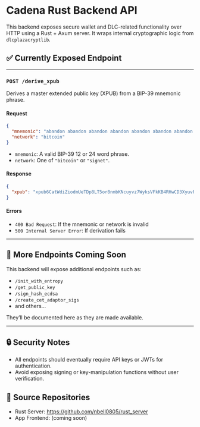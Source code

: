 # Cadena Rust Backend API

This backend exposes secure wallet and DLC-related functionality over HTTP using a Rust + Axum server. It wraps internal cryptographic logic from `dlcplazacryptlib`.

## ✅ Currently Exposed Endpoint

---

### `POST /derive_xpub`

Derives a master extended public key (XPUB) from a BIP-39 mnemonic phrase.

#### Request

```json
{
  "mnemonic": "abandon abandon abandon abandon abandon abandon abandon abandon abandon abandon abandon about",
  "network": "bitcoin"
}
```

- `mnemonic`: A valid BIP-39 12 or 24 word phrase.
- `network`: One of `"bitcoin"` or `"signet"`.

#### Response

```json
{
  "xpub": "xpub6CatWdiZiodmUeTDp8LT5or8nmbKNcuyvz7WyksVFkKB4RHwCD3XyuvPEbvqAQY3rAPshWcMLoP2fMFMKHPJ4ZeZXYVUhLv1VMrjPC7PW6V"
}
```

#### Errors

- `400 Bad Request`: If the mnemonic or network is invalid
- `500 Internal Server Error`: If derivation fails

---

## 🚧 More Endpoints Coming Soon

This backend will expose additional endpoints such as:

- `/init_with_entropy`
- `/get_public_key`
- `/sign_hash_ecdsa`
- `/create_cet_adaptor_sigs`
- and others...

They’ll be documented here as they are made available.

---

## 🔒 Security Notes

- All endpoints should eventually require API keys or JWTs for authentication.
- Avoid exposing signing or key-manipulation functions without user verification.

## 📂 Source Repositories

- Rust Server: https://github.com/nbell0805/rust_server
- App Frontend: (coming soon)

